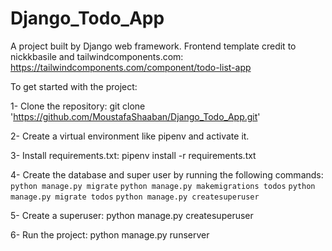# Django_Todo_App

A project built by Django web framework.
Frontend template credit to nickkbasile and tailwindcomponents.com: https://tailwindcomponents.com/component/todo-list-app

To get started with the project:

1- Clone the repository: git clone 'https://github.com/MoustafaShaaban/Django_Todo_App.git'

2- Create a virtual environment like pipenv and activate it.

3- Install requirements.txt: pipenv install -r requirements.txt

4- Create the database and super user by running the following commands:
`python manage.py migrate`
`python manage.py makemigrations todos`
`python manage.py migrate todos`
`python manage.py createsuperuser`

5- Create a superuser: python manage.py createsuperuser

6- Run the project: python manage.py runserver
